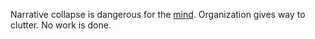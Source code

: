 Narrative collapse is dangerous for the [mind](mind.html). Organization gives way to clutter. No work is done.  
